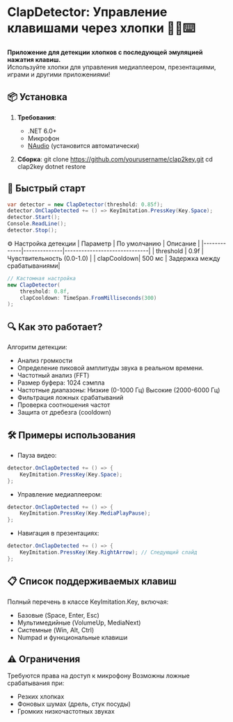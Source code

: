 # ClapDetector: Управление клавишами через хлопки 🎤👏⌨️

**Приложение для детекции хлопков с последующей эмуляцией нажатия клавиш.**  
Используйте хлопки для управления медиаплеером, презентациями, играми и другими приложениями!

## 📦 Установка
1. **Требования**:
   - .NET 6.0+
   - Микрофон
   - [NAudio](https://github.com/naudio/NAudio) (установится автоматически)

2. **Сборка**:
git clone https://github.com/yourusername/clap2key.git
cd clap2key
dotnet restore
## 🚀 Быстрый старт
```csharp
var detector = new ClapDetector(threshold: 0.85f);
detector.OnClapDetected += () => KeyImitation.PressKey(Key.Space);
detector.Start();
Console.ReadLine();
detector.Stop();
```
⚙️ Настройка детекции
|   Параметр  | По умолчанию |          Описание            |
|-------------|--------------|------------------------------|
| threshold   | 0.9f         | Чувствительность (0.0-1.0)   |
| clapCooldown| 500 мс       | Задержка между срабатываниями|
```csharp
// Кастомная настройка
new ClapDetector(
    threshold: 0.8f,
    clapCooldown: TimeSpan.FromMilliseconds(300)
);
```
## 🔍 Как это работает?
Алгоритм детекции:

   - Анализ громкости
   - Определение пиковой амплитуды звука в реальном времени.
   - Частотный анализ (FFT)
   - Размер буфера: 1024 сэмпла
   - Частотные диапазоны:
      Низкие (0-1000 Гц)
      Высокие (2000-6000 Гц)
   - Фильтрация ложных срабатываний
   - Проверка соотношения частот
   - Защита от дребезга (cooldown)

## 🛠 Примеры использования
   - Пауза видео:
```csharp
detector.OnClapDetected += () => {
    KeyImitation.PressKey(Key.Space);
};
```
   - Управление медиаплеером:
```csharp
detector.OnClapDetected += () => {
    KeyImitation.PressKey(Key.MediaPlayPause);
};
```
   - Навигация в презентациях:
```csharp
detector.OnClapDetected += () => {
    KeyImitation.PressKey(Key.RightArrow); // Следующий слайд
};
```
## 📋 Список поддерживаемых клавиш
Полный перечень в классе KeyImitation.Key, включая:

   - Базовые (Space, Enter, Esc)
   - Мультимедийные (VolumeUp, MediaNext)
   - Системные (Win, Alt, Ctrl)
   - Numpad и функциональные клавиши

## ⚠️ Ограничения
Требуются права на доступ к микрофону
Возможны ложные срабатывания при:
   - Резких хлопках
   - Фоновых шумах (дрель, стук посуды)
   - Громких низкочастотных звуках

